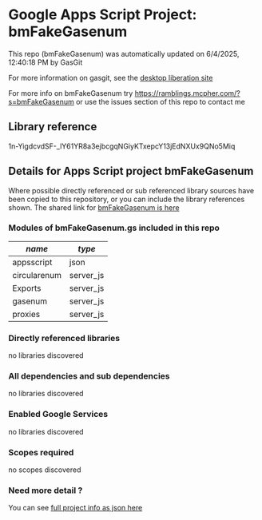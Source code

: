 # Google Apps Script Project: bmFakeGasenum
This repo (bmFakeGasenum) was automatically updated on 6/4/2025, 12:40:18 PM by GasGit

For more information on gasgit, see the [desktop liberation site](https://ramblings.mcpher.com/drive-sdk-and-github/migrategasgit/ "desktop liberation")

For more info on bmFakeGasenum try https://ramblings.mcpher.com/?s=bmFakeGasenum or use the issues section of this repo to contact me
## Library reference
1n-YigdcvdSF-_lY61YR8a3ejbcgqNGiyKTxepcY13jEdNXUx9QNo5Miq


## Details for Apps Script project bmFakeGasenum
Where possible directly referenced or sub referenced library sources have been copied to this repository, or you can include the library references shown. 
The shared link for [bmFakeGasenum is here](https://script.google.com/d/1n-YigdcvdSF-_lY61YR8a3ejbcgqNGiyKTxepcY13jEdNXUx9QNo5Miq/edit?usp=sharing "open in the GAS IDE")

### Modules of bmFakeGasenum.gs included in this repo
*name*|*type*
--- | --- 
appsscript| json
circularenum| server_js
Exports| server_js
gasenum| server_js
proxies| server_js
### Directly referenced libraries
no libraries discovered
### All dependencies and sub dependencies
no libraries discovered
### Enabled Google Services
no libraries discovered
### Scopes required
no scopes discovered
### Need more detail ?
You can see [full project info as json here](info.json)
